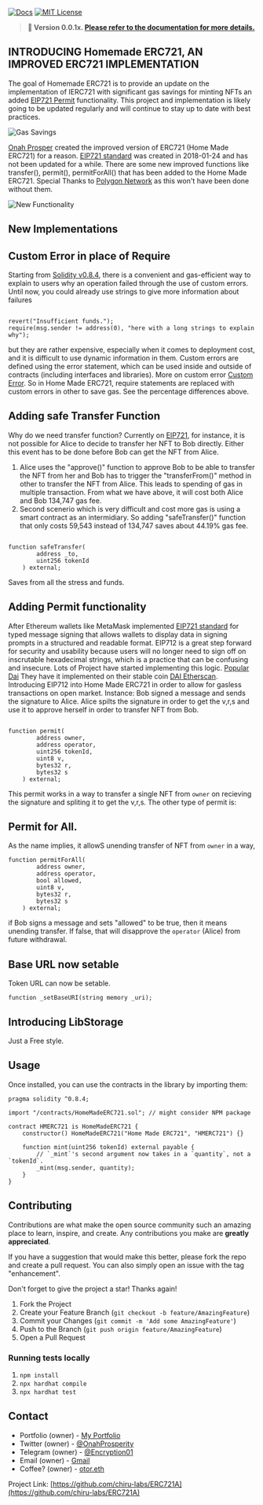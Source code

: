 [![Docs][docs-shield]][docs-url]
[![MIT License][license-shield]][license-url]
<!-- ANNOUNCEMENT -->

> **📢 Version 0.0.1x. [Please refer to the documentation for more details.](https://github.com/OnahProsperity/homeMadeERC721)**

<!-- ABOUT THE PROJECT -->

## INTRODUCING Homemade ERC721, AN IMPROVED ERC721 IMPLEMENTATION

The goal of Homemade ERC721 is to provide an update on the implementation of IERC721 with significant gas savings for minting NFTs  an added [EIP721 Permit](https://eips.ethereum.org/EIPS/eip-712) functionality. This project and implementation is likely going to be updated regularly and will continue to stay up to date with best practices.

![Gas Savings](https://miro.medium.com/max/700/1*eOAx7Ai0EH6BYc87I1Mdrg.png)

[Onah Prosper](https://onahprosperity.github.io/) created the improved version of ERC721 (Home Made ERC721) for a reason. [EIP721 standard](https://eips.ethereum.org/EIPS/eip-721) was created in 2018-01-24 and has not been updated for a while. There are some new improved functions like transfer(), permit(), permitForAll() that has been added to the Home Made ERC721. Special Thanks to [Polygon Network](https://polygon.technology/) as this won't have been done without them.


![New Functionality](https://miro.medium.com/max/700/1*Gm2AcosUOfmzO-n-Z1JhWA.png)
## New Implementations
## Custom Error in place of Require
Starting from [Solidity v0.8.4](https://github.com/ethereum/solidity/releases/tag/v0.8.4), there is a convenient and gas-efficient way to explain to users why an operation failed through the use of custom errors. Until now, you could already use strings to give more information about failures 
```solidity

revert("Insufficient funds.");
require(msg.sender != address(0), "here with a long strings to explain why");

```
but they are rather expensive, especially when it comes to deployment cost, and it is difficult to use dynamic information in them.
Custom errors are defined using the error statement, which can be used inside and outside of contracts (including interfaces and libraries).
More on custom error [Custom Error](https://favoriteblockchain.medium.com/solidity-custom-error-a-way-to-save-gas-b731fdd648c0). So in Home Made ERC721, require statements are replaced with custom errors in other to save gas. See the percentage differences above.


## Adding safe Transfer Function
Why do we need transfer function? 
Currently on [EIP721](https://eips.ethereum.org/EIPS/eip-712), for instance, it is not possible for Alice to decide to transfer her NFT to Bob directly. Either this event has to be done before Bob can get the NFT from Alice.
1. Alice uses the "approve()" function to approve Bob to be able to transfer the NFT from her and Bob has to trigger the "transferFrom()" method in other to transfer the NFT from Alice. This leads to spending of gas in multiple transaction. From what we have above, it will cost both Alice and Bob 134,747 gas fee.
2. Second scenerio which is very difficult and cost more gas is using a smart contract as an intermidiary.
So adding "safeTransfer()" function that only costs 59,543 instead of 134,747 saves about 44.19% gas fee.
```solidity

function safeTransfer(
        address _to,
        uint256 tokenId
    ) external;

```
Saves from all the stress and funds.

## Adding Permit functionality
After Ethereum wallets like MetaMask implemented [EIP721 standard](https://eips.ethereum.org/EIPS/eip-721) for typed message signing that allows wallets to display data in signing prompts in a structured and readable format. EIP712 is a great step forward for security and usability because users will no longer need to sign off on inscrutable hexadecimal strings, which is a practice that can be confusing and insecure.
Lots of Project have started implementing this logic. [Popular Dai](https://makerdao.com/en/) They have it implemented on their stable coin [DAI Etherscan](https://etherscan.io/address/0x6b175474e89094c44da98b954eedeac495271d0f#code).
Introducing EIP712 into Home Made ERC721 in order to allow for gasless transactions on open market.
Instance: Bob signed a message and sends the signature to Alice. Alice spilts the signature in order to get the v,r,s and use it to approve herself in order to transfer NFT from Bob.
```solidity

function permit(
        address owner, 
        address operator, 
        uint256 tokenId,
        uint8 v, 
        bytes32 r, 
        bytes32 s
    ) external;

```
This permit works in a way to transfer a single NFT from `owner` on recieving the signature and spliting it to get the v,r,s.
The other type of permit is:
## Permit for All.
As the name implies, it allowS unending transfer of NFT from `owner` in a way,
```solidity
function permitForAll(
        address owner, 
        address operator, 
        bool allowed, 
        uint8 v, 
        bytes32 r, 
        bytes32 s
    ) external;
```
if Bob signs a message and sets "allowed" to be true, then it means unending transfer. If false, that will disapprove the `operator` (Alice) from future withdrawal.

## Base URL now setable
Token URL can now be setable.
```solidity
function _setBaseURI(string memory _uri);
```

## Introducing LibStorage
Just a Free style.
<!-- USAGE EXAMPLES -->

## Usage

Once installed, you can use the contracts in the library by importing them:

```solidity
pragma solidity ^0.8.4;

import "/contracts/HomeMadeERC721.sol"; // might consider NPM package

contract HMERC721 is HomeMadeERC721 {
    constructor() HomeMadeERC721("Home Made ERC721", "HMERC721") {}

    function mint(uint256 tokenId) external payable {
        // `_mint`'s second argument now takes in a `quantity`, not a `tokenId`.
        _mint(msg.sender, quantity);
    }
}

```

<!-- CONTRIBUTING -->

## Contributing

Contributions are what make the open source community such an amazing place to learn, inspire, and create. Any contributions you make are **greatly appreciated**.

If you have a suggestion that would make this better, please fork the repo and create a pull request. You can also simply open an issue with the tag "enhancement".

Don't forget to give the project a star! Thanks again!

1. Fork the Project
2. Create your Feature Branch (`git checkout -b feature/AmazingFeature`)
3. Commit your Changes (`git commit -m 'Add some AmazingFeature'`)
4. Push to the Branch (`git push origin feature/AmazingFeature`)
5. Open a Pull Request

<!-- ROADMAP -->

### Running tests locally

1. `npm install`
2. `npx hardhat compile`
3. `npx hardhat test`

<!-- CONTACT -->

## Contact

- Portfolio (owner) - [My Portfolio](https://onahprosperity.github.io/)
- Twitter (owner) - [@OnahProsperity](https://twitter.com/OnahProsperity)
- Telegram (owner) - [@Encryption01](https://t.me/Encryption01)
- Email (owner) - [Gmail](prosperauthor@gmail.com)
- Coffee? (owner) - [otor.eth](https://etherscan.io/enslookup-search?search=otor.eth)

Project Link: [https://github.com/chiru-labs/ERC721A](https://github.com/chiru-labs/ERC721A)

<!-- MARKDOWN LINKS & IMAGES -->

<!-- https://www.markdownguide.org/basic-syntax/#reference-style-links -->

[docs-shield]: https://img.shields.io/badge/docs-%F0%9F%93%84-blue?style=for-the-badge
[docs-url]: https://github.com/OnahProsperity/homeMadeERC721
[license-shield]: https://img.shields.io/badge/License-MIT-green.svg?style=for-the-badge
[license-url]: https://github.com/OnahProsperity/homeMadeERC721

